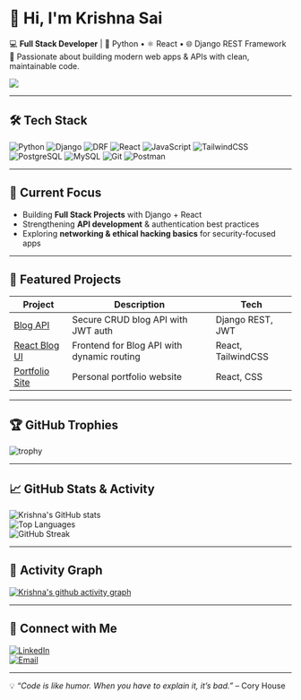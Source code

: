# 👋 Hi, I'm Krishna Sai  

💻 **Full Stack Developer** | 🐍 Python • ⚛️ React • 🌐 Django REST Framework  
🚀 Passionate about building modern web apps & APIs with clean, maintainable code.  

![](https://komarev.com/ghpvc/?username=your-username&label=Profile+Views&color=blue&style=flat)

---

## 🛠 Tech Stack  
![Python](https://img.shields.io/badge/Python-3776AB?style=for-the-badge&logo=python&logoColor=white)
![Django](https://img.shields.io/badge/Django-092E20?style=for-the-badge&logo=django&logoColor=white)
![DRF](https://img.shields.io/badge/Django%20REST-ff1709?style=for-the-badge&logo=django&logoColor=white)
![React](https://img.shields.io/badge/React-20232A?style=for-the-badge&logo=react&logoColor=61DAFB)
![JavaScript](https://img.shields.io/badge/JavaScript-323330?style=for-the-badge&logo=javascript&logoColor=F7DF1E)
![TailwindCSS](https://img.shields.io/badge/TailwindCSS-06B6D4?style=for-the-badge&logo=tailwindcss&logoColor=white)
![PostgreSQL](https://img.shields.io/badge/PostgreSQL-316192?style=for-the-badge&logo=postgresql&logoColor=white)
![MySQL](https://img.shields.io/badge/MySQL-005C84?style=for-the-badge&logo=mysql&logoColor=white)
![Git](https://img.shields.io/badge/Git-F05032?style=for-the-badge&logo=git&logoColor=white)
![Postman](https://img.shields.io/badge/Postman-FF6C37?style=for-the-badge&logo=postman&logoColor=white)

---

## 📌 Current Focus  
- Building **Full Stack Projects** with Django + React  
- Strengthening **API development** & authentication best practices  
- Exploring **networking & ethical hacking basics** for security-focused apps  

---

## 📂 Featured Projects  
| Project | Description | Tech |
|---------|-------------|------|
| [Blog API](https://github.com/username/blog-api) | Secure CRUD blog API with JWT auth | Django REST, JWT |
| [React Blog UI](https://github.com/username/react-blog-ui) | Frontend for Blog API with dynamic routing | React, TailwindCSS |
| [Portfolio Site](https://github.com/username/portfolio) | Personal portfolio website | React, CSS |

---

## 🏆 GitHub Trophies  
![trophy](https://github-profile-trophy.vercel.app/?username=your-username&theme=radical&no-frame=false&no-bg=true&margin-w=4)

---

## 📈 GitHub Stats & Activity  
![Krishna's GitHub stats](https://github-readme-stats.vercel.app/api?username=your-username&show_icons=true&theme=radical)  
![Top Languages](https://github-readme-stats.vercel.app/api/top-langs/?username=your-username&layout=compact&theme=radical)  
![GitHub Streak](https://streak-stats.demolab.com?user=your-username&theme=radical&hide_border=false)  

---

## 🌱 Activity Graph  
[![Krishna's github activity graph](https://github-readme-activity-graph.vercel.app/graph?username=your-username&theme=react-dark)](https://github.com/ashutosh00710/github-readme-activity-graph)

---

## 🤝 Connect with Me  
[![LinkedIn](https://img.shields.io/badge/LinkedIn-0077B5?style=for-the-badge&logo=linkedin&logoColor=white)](https://www.linkedin.com/in/your-linkedin/)  
[![Email](https://img.shields.io/badge/Email-D14836?style=for-the-badge&logo=gmail&logoColor=white)](mailto:your-email@gmail.com)  

---

💡 *“Code is like humor. When you have to explain it, it’s bad.”* – Cory House
